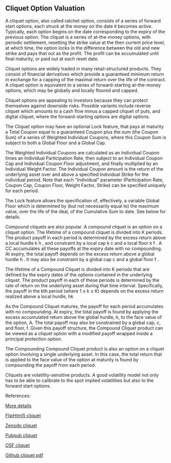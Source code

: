 ## Cliquet Option Valuation
   
A cliquet option, also called ratchet option, consists of a series of forward start options, each struck at the money on the date it becomes active. Typically, each option begins on the date corresponding to the expiry of the previous option. The cliquet is a series of at-the-money options, with periodic settlement, resetting the strike value at the then current price level, at which time, the option locks in the difference between the old and new strike and pays that out as the profit. The profit can be accumulated until final maturity, or paid out at each reset date.

Cliquet options are widely traded in many retail-structured products. They consist of financial derivatives which provide a guaranteed minimum return in exchange for a capping of the maximal return over the life of the contract. A cliquet option is equivalent to a series of forward-starting at-the-money options, which may be globally and locally floored and capped. 

Cliquet options are appealing to investors because they can protect themselves against downside risks. Possible variants include reverse cliquet which amounts to a cash flow minus a capped cliquet of puts, and digital cliquet, where the forward-starting options are digital options.

The Cliquet option may have an optional Lock feature, that pays at maturity a Total Coupon equal to a guaranteed Coupon plus the sum (the Coupon Sum) of a series of Weighted Individual Coupons, where this Coupon Sum is subject to both a Global Floor and a Global Cap. 

The Weighted Individual Coupons are calculated as an Individual Coupon times an Individual Participation Rate, then subject to an Individual Coupon Cap and Individual Coupon Floor adjustment, and finally multiplied by an Individual Weight Factor.  The Individual Coupon amount is the return of the underlying asset over and above a specified Individual Strike for the individual period.  Note that each “Individual” parameter (Participation Rate, Coupon Cap, Coupon Floor, Weight Factor, Strike) can be specified uniquely for each period.  

The Lock feature allows the specification of, effectively, a variable Global Floor which is determined by (but not necessarily equal to) the maximum value, over the life of the deal, of the Cumulative Sum to date.  See below for details.

Compound cliquets are also popular. A compound cliquet is an option on a cliquet option. The lifetime of a compound cliquet is divided into K periods. The product payoff in each period is determined by the excess return above a local hurdle k h , and constraint by a local cap k c and a local floor k f . A CC accumulates all these payoffs at the expiry date with no compounding. At expiry, the total payoff depends on the excess return above a global hurdle h . It may also be constraint by a global cap c and a global floor f .

The lifetime of a Compound Cliquet is divided into K periods that are defined by the expiry dates of the options contained in the underlying cliquet. The product payoff in each of these periods is determined by the rate of return on the underlying asset during that time interval. Specifically, the payoff in the kth period (where 1 ≤ k ≤ K) depends on the excess return realized above a local hurdle, hk

As the Compound Cliquet matures, the payoff for each period accumulates with no compounding. At expiry, the total payoff is found by applying the excess accumulated return above the global hurdle, h, to the face value of the option, A. The total payoff may also be constrained by a global cap, c, and floor, f. Given this payoff structure, the Compound Cliquet product can be viewed as a cliquet option with a modified payoff wrapped inside a principal protection option.

The Compounding Compound Cliquet product is also an option on a cliquet option involving a single underlying asset. In this case, the total return that is applied to the face value of the option at maturity is found by compounding the payoff from each period.

Cliquets are volatility-sensitive products. A good volatility model not only has to be able to calibrate to the spot implied volatilities but also to the forward start options.


References:
   
[More details](./EqCliquet-12.pdf)     
   
[FlipHtml5 cliquet](https://fliphtml5.com/download/download-pdf-file.php?str=x0DZh9GTud3bENXamQzN3UDO3MTPkl0av9mY)
   
[Zenodo cliquet](https://zenodo.org/record/4609253/files/EqCliquet-12.pdf)
   
[Pubpub cliquet](https://david.pubpub.org/pub/l2t7uxsu/release/1)
   
[OSF cliquet](https://osf.io/swbg4/download)

[Github cliquet pdf](https://github.com/alanwhite1203/EqCliquet/releases/download/1/EqCliquet-12.pdf)  